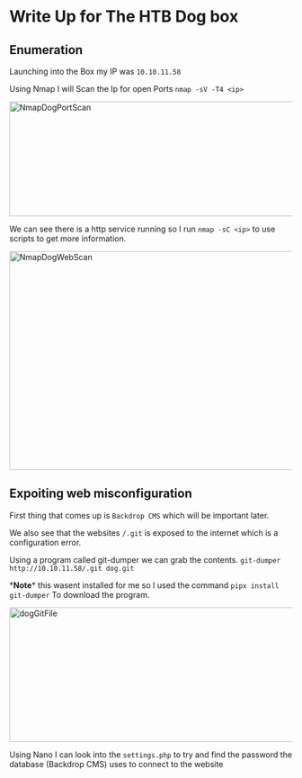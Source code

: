 # Write Up for The HTB Dog box 

## Enumeration

Launching into the Box my IP was `10.10.11.58`

Using Nmap I will Scan the Ip for open Ports `nmap -sV -T4 <ip>`

<img width="776" height="204" alt="NmapDogPortScan" src="https://github.com/user-attachments/assets/221694be-8075-46e3-a92e-24ef1ec1235b" />

We can see there is a http service running so I run `nmap -sC <ip>` to use scripts to get more information.

<img width="790" height="389" alt="NmapDogWebScan" src="https://github.com/user-attachments/assets/70c2cd36-51f8-46aa-bfb7-ba217ccd5f3c" />

## Expoiting web misconfiguration

First thing that comes up is `Backdrop CMS` which will be important later.

 We also see that the websites `/.git` is exposed to the internet which is a configuration error. 

 Using a program called git-dumper we can grab the contents. `git-dumper http://10.10.11.58/.git dog.git`

 \***Note**\* this wasent installed for me so I used the command `pipx install git-dumper` To download the program.
 
<img width="654" height="239" alt="dogGitFile" src="https://github.com/user-attachments/assets/f5e14571-8c63-42f5-9007-8bc4b54e8530" />

Using Nano I can look into the `settings.php` to try and find the password the database \(Backdrop CMS\) uses to connect to the website


